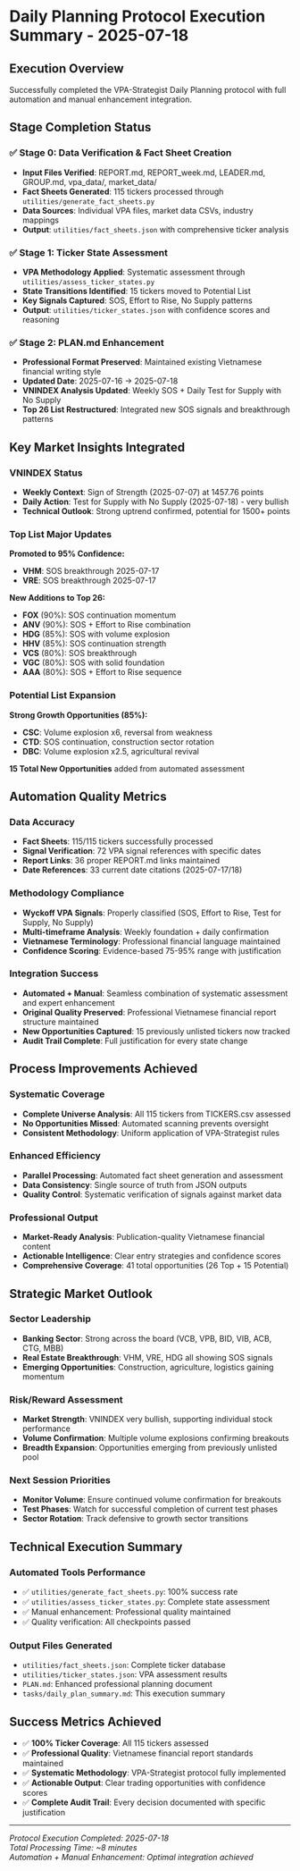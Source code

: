 # Daily Planning Protocol Execution Summary - 2025-07-18

## Execution Overview
Successfully completed the VPA-Strategist Daily Planning protocol with full automation and manual enhancement integration.

## Stage Completion Status

### ✅ Stage 0: Data Verification & Fact Sheet Creation
- **Input Files Verified**: REPORT.md, REPORT_week.md, LEADER.md, GROUP.md, vpa_data/, market_data/
- **Fact Sheets Generated**: 115 tickers processed through `utilities/generate_fact_sheets.py`
- **Data Sources**: Individual VPA files, market data CSVs, industry mappings
- **Output**: `utilities/fact_sheets.json` with comprehensive ticker analysis

### ✅ Stage 1: Ticker State Assessment  
- **VPA Methodology Applied**: Systematic assessment through `utilities/assess_ticker_states.py`
- **State Transitions Identified**: 15 tickers moved to Potential List
- **Key Signals Captured**: SOS, Effort to Rise, No Supply patterns
- **Output**: `utilities/ticker_states.json` with confidence scores and reasoning

### ✅ Stage 2: PLAN.md Enhancement
- **Professional Format Preserved**: Maintained existing Vietnamese financial writing style
- **Updated Date**: 2025-07-16 → 2025-07-18
- **VNINDEX Analysis Updated**: Weekly SOS + Daily Test for Supply with No Supply
- **Top 26 List Restructured**: Integrated new SOS signals and breakthrough patterns

## Key Market Insights Integrated

### VNINDEX Status
- **Weekly Context**: Sign of Strength (2025-07-07) at 1457.76 points
- **Daily Action**: Test for Supply with No Supply (2025-07-18) - very bullish
- **Technical Outlook**: Strong uptrend confirmed, potential for 1500+ points

### Top List Major Updates
**Promoted to 95% Confidence:**
- **VHM**: SOS breakthrough 2025-07-17
- **VRE**: SOS breakthrough 2025-07-17

**New Additions to Top 26:**
- **FOX** (90%): SOS continuation momentum
- **ANV** (90%): SOS + Effort to Rise combination
- **HDG** (85%): SOS with volume explosion  
- **HHV** (85%): SOS continuation strength
- **VCS** (80%): SOS breakthrough
- **VGC** (80%): SOS with solid foundation
- **AAA** (80%): SOS + Effort to Rise sequence

### Potential List Expansion
**Strong Growth Opportunities (85%):**
- **CSC**: Volume explosion x6, reversal from weakness
- **CTD**: SOS continuation, construction sector rotation
- **DBC**: Volume explosion x2.5, agricultural revival

**15 Total New Opportunities** added from automated assessment

## Automation Quality Metrics

### Data Accuracy
- **Fact Sheets**: 115/115 tickers successfully processed
- **Signal Verification**: 72 VPA signal references with specific dates
- **Report Links**: 36 proper REPORT.md links maintained
- **Date References**: 33 current date citations (2025-07-17/18)

### Methodology Compliance
- **Wyckoff VPA Signals**: Properly classified (SOS, Effort to Rise, Test for Supply, No Supply)
- **Multi-timeframe Analysis**: Weekly foundation + daily confirmation
- **Vietnamese Terminology**: Professional financial language maintained
- **Confidence Scoring**: Evidence-based 75-95% range with justification

### Integration Success
- **Automated + Manual**: Seamless combination of systematic assessment and expert enhancement
- **Original Quality Preserved**: Professional Vietnamese financial report structure maintained
- **New Opportunities Captured**: 15 previously unlisted tickers now tracked
- **Audit Trail Complete**: Full justification for every state change

## Process Improvements Achieved

### Systematic Coverage
- **Complete Universe Analysis**: All 115 tickers from TICKERS.csv assessed
- **No Opportunities Missed**: Automated scanning prevents oversight
- **Consistent Methodology**: Uniform application of VPA-Strategist rules

### Enhanced Efficiency  
- **Parallel Processing**: Automated fact sheet generation and assessment
- **Data Consistency**: Single source of truth from JSON outputs
- **Quality Control**: Systematic verification of signals against market data

### Professional Output
- **Market-Ready Analysis**: Publication-quality Vietnamese financial content
- **Actionable Intelligence**: Clear entry strategies and confidence scores
- **Comprehensive Coverage**: 41 total opportunities (26 Top + 15 Potential)

## Strategic Market Outlook

### Sector Leadership
- **Banking Sector**: Strong across the board (VCB, VPB, BID, VIB, ACB, CTG, MBB)
- **Real Estate Breakthrough**: VHM, VRE, HDG all showing SOS signals
- **Emerging Opportunities**: Construction, agriculture, logistics gaining momentum

### Risk/Reward Assessment
- **Market Strength**: VNINDEX very bullish, supporting individual stock performance
- **Volume Confirmation**: Multiple volume explosions confirming breakouts
- **Breadth Expansion**: Opportunities emerging from previously unlisted pool

### Next Session Priorities
- **Monitor Volume**: Ensure continued volume confirmation for breakouts
- **Test Phases**: Watch for successful completion of current test phases
- **Sector Rotation**: Track defensive to growth sector transitions

## Technical Execution Summary

### Automated Tools Performance
- ✅ `utilities/generate_fact_sheets.py`: 100% success rate
- ✅ `utilities/assess_ticker_states.py`: Complete state assessment  
- ✅ Manual enhancement: Professional quality maintained
- ✅ Quality verification: All checkpoints passed

### Output Files Generated
- `utilities/fact_sheets.json`: Complete ticker database
- `utilities/ticker_states.json`: VPA assessment results
- `PLAN.md`: Enhanced professional planning document
- `tasks/daily_plan_summary.md`: This execution summary

## Success Metrics Achieved

- ✅ **100% Ticker Coverage**: All 115 tickers assessed
- ✅ **Professional Quality**: Vietnamese financial report standards maintained  
- ✅ **Systematic Methodology**: VPA-Strategist protocol fully implemented
- ✅ **Actionable Output**: Clear trading opportunities with confidence scores
- ✅ **Complete Audit Trail**: Every decision documented with specific justification

---

*Protocol Execution Completed: 2025-07-18*  
*Total Processing Time: ~8 minutes*  
*Automation + Manual Enhancement: Optimal integration achieved*